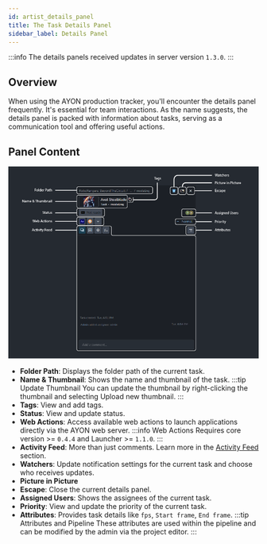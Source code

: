 ```yaml
---
id: artist_details_panel
title: The Task Details Panel
sidebar_label: Details Panel
---
```


:::info
The details panels received updates in server version `1.3.0`.
:::

## Overview 
When using the AYON production tracker, you'll encounter the details panel frequently. It's essential for team interactions.
As the name suggests, the details panel is packed with information about tasks, serving as a communication tool and offering useful actions.


## Panel Content

![](assets/details_panel/details_panel_overview.png)

- **Folder Path**: Displays the folder path of the current task.
- **Name & Thumbnail**: Shows the name and thumbnail of the task.
:::tip Update Thumbnail
You can update the thumbnail by right-clicking the thumbnail and selecting Upload new thumbnail.
:::
- **Tags**: View and add tags.
- **Status**: View and update status.
- **Web Actions**: Access available web actions to launch applications directly via the AYON web server.
:::info Web Actions
Requires core version >= `0.4.4` and Launcher >= `1.1.0`.
:::
- **Activity Feed**: More than just comments. Learn more in the [Activity Feed](artist_activity_feed.md) section.
- **Watchers**: Update notification settings for the current task and choose who receives updates.
- **Picture in Picture**
- **Escape**: Close the current details panel.
- **Assigned Users**: Shows the assignees of the current task.
- **Priority**: View and update the priority of the current task.
- **Attributes**: Provides task details like `fps`, `Start frame`, `End frame`.
:::tip Attributes and Pipeline
These attributes are used within the pipeline and can be modified by the admin via the project editor.
:::